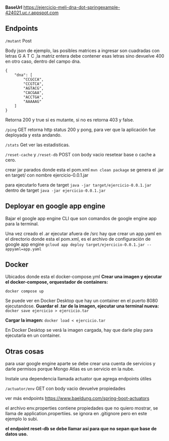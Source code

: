 **BaseUrl** https://ejercicio-meli-dna-dot-springexample-424021.uc.r.appspot.com

## Endpoints

```/mutant``` Post

Body json de ejemplo, las posibles matrices a ingresar son cuadradas con letras G A T C ,la matriz entera debe contener esas letras sino devuelve 400 en otro caso, dentro del campo dna.

```
{
    "dna": [
        "CCGCCA",
        "CCGTCA",
        "AGTACG",
        "CACGAA",
        "ACCTGA",
        "AAAAAG"
    ]
}
```
Retorna 200 y true si es mutante, si no es retorna 403 y false.

```/ping``` GET  retorna http status 200 y pong, para ver que la aplicación fue deployada y esta andando.

 ```/stats``` Get ver las estadisticas.

```/reset-cache``` y ```/reset-db``` POST con body vacio resetear base o cache a cero.

crear jar parados donde esta el pom.xml ```mvn clean package```
se genera el .jar en target/
con nombre ejercicio-0.0.1.jar

para ejecutarlo fuera de target ```java -jar target/ejercicio-0.0.1.jar```
dentro de target ```java -jar ejercicio-0.0.1.jar```

## Deployar en google app engine

Bajar el google app engine CLI que son comandos de google engine app para la terminal.

Una vez creado el .ar ejecutar afuera de /src
hay que crear un app.yaml en el directorio donde esta el pom.xml, es el archivo de configuración de google app engine
 ```gcloud app deploy target/ejercicio-0.0.1.jar --appyaml=app.yaml```

## Docker

Ubicados donde esta el docker-compose.yml
**Crear una imagen y ejecutar el docker-compose, orquestador de containers:**

 ```docker compose up```

 Se puede ver en Docker Desktop que hay un container en el puerto 8080 ejecutandose.
 **Guardar el .tar de la imagen, ejecutar una terminal nueva:**
 ```docker save ejercicio > ejercicio.tar```

**Cargar la imagen:**
 ```docker load < ejercicio.tar```

 En Docker Desktop se verá la imagen cargada, hay que darle play para ejecutarla en un container.
 
 ## Otras cosas

para usar google engine aparte se debe crear una cuenta de servicios y darle permisos porque Mongo Atlas es un servicio en la nube.

 Instale una dependencia llamada actuator que agrega endpoints útiles
 
```/actuator/env``` GET con body vacio devuelve propiedades

ver más endpoints
https://www.baeldung.com/spring-boot-actuators
 

el archivo env.properties contiene propiedades que no quiero mostrar, se llama de application.propertiies.
se ignora en .gitignore pero en este ejemplo lo subi.

**el endpoint reset-db se debe llamar así para que no sepan que base de datos uso.**
